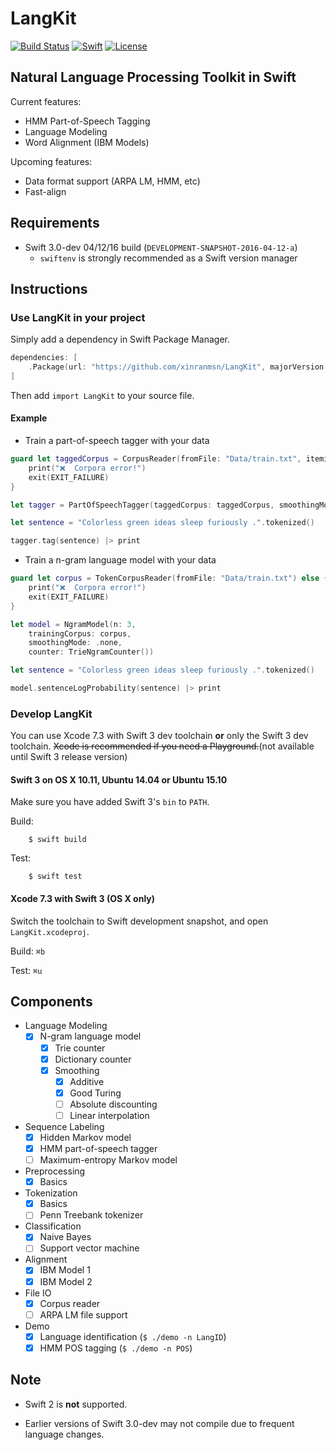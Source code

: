 # LangKit

[![Build Status](https://travis-ci.org/xinranmsn/LangKit.svg?branch=master)](https://travis-ci.org/xinranmsn/LangKit)
[![Swift](https://img.shields.io/badge/Swift-3.0-blue.svg)](https://swift.org/download/#snapshots)
[![License](https://img.shields.io/badge/licence-UIUC-blue.svg)](https://github.com/xinranmsn/LangKit/blob/master/LICENSE)

## Natural Language Processing Toolkit in Swift

Current features:
  * HMM Part-of-Speech Tagging
  * Language Modeling
  * Word Alignment (IBM Models)

Upcoming features:
  * Data format support (ARPA LM, HMM, etc)
  * Fast-align

## Requirements

* Swift 3.0-dev 04/12/16 build (`DEVELOPMENT-SNAPSHOT-2016-04-12-a`)
  - `swiftenv` is strongly recommended as a Swift version manager

## Instructions

### Use LangKit in your project

Simply add a dependency in Swift Package Manager.

```swift
dependencies: [
    .Package(url: "https://github.com/xinranmsn/LangKit", majorVersion: 0, minor: 2),
]
```

Then add `import LangKit` to your source file.

#### Example

* Train a part-of-speech tagger with your data
```swift
guard let taggedCorpus = CorpusReader(fromFile: "Data/train.txt", itemizingWith: ^String.tagSplit) else {
    print("❌  Corpora error!")
    exit(EXIT_FAILURE)
}

let tagger = PartOfSpeechTagger(taggedCorpus: taggedCorpus, smoothingMode: .goodTuring)

let sentence = "Colorless green ideas sleep furiously .".tokenized()

tagger.tag(sentence) |> print
```

* Train a n-gram language model with your data
```swift
guard let corpus = TokenCorpusReader(fromFile: "Data/train.txt") else {
    print("❌  Corpora error!")
    exit(EXIT_FAILURE)
}

let model = NgramModel(n: 3,
    trainingCorpus: corpus,
    smoothingMode: .none,
    counter: TrieNgramCounter())

let sentence = "Colorless green ideas sleep furiously .".tokenized()

model.sentenceLogProbability(sentence) |> print
```

### Develop LangKit

You can use Xcode 7.3 with Swift 3 dev toolchain **or** only the Swift 3 dev toolchain. ~~Xcode is recommended if you need a Playground.~~(not available until Swift 3 release version)

#### Swift 3 on OS X 10.11, Ubuntu 14.04 or Ubuntu 15.10


Make sure you have added Swift 3's `bin` to `PATH`.

Build:
```
    $ swift build
```

Test:
```
    $ swift test
```

#### Xcode 7.3 with Swift 3 (OS X only) ###

Switch the toolchain to Swift development snapshot, and open `LangKit.xcodeproj`.

Build: `⌘b`

Test: `⌘u`

## Components

- Language Modeling
  - [x] N-gram language model
    - [x] Trie counter
    - [x] Dictionary counter
    - [x] Smoothing
      - [x] Additive
      - [x] Good Turing
      - [ ] Absolute discounting
      - [ ] Linear interpolation
- Sequence Labeling
  - [x] Hidden Markov model
  - [x] HMM part-of-speech tagger
  - [ ] Maximum-entropy Markov model
- Preprocessing
  - [x] Basics
- Tokenization
  - [x] Basics
  - [ ] Penn Treebank tokenizer
- Classification
  - [x] Naive Bayes
  - [ ] Support vector machine
- Alignment
  - [x] IBM Model 1
  - [x] IBM Model 2
- File IO
  - [x] Corpus reader
  - [ ] ARPA LM file support
- Demo
  - [x] Language identification (`$ ./demo -n LangID`)
  - [x] HMM POS tagging (`$ ./demo -n POS`)

## Note

* Swift 2 is **not** supported.

* Earlier versions of Swift 3.0-dev may not compile due to frequent language changes.

